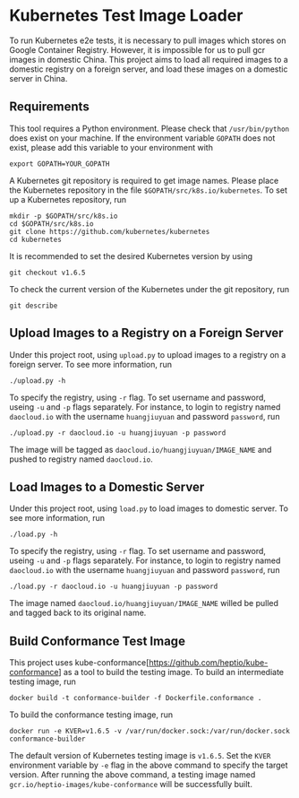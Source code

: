 # Kubernetes Test Image Loader

To run Kubernetes e2e tests, it is necessary to pull images which stores on Google Container Registry. However, it is impossible for us to pull gcr images in domestic China. This project aims to load all required images to a domestic registry on a foreign server, and load these images on a domestic server in China.

## Requirements

This tool requires a Python environment. Please check that `/usr/bin/python` does exist on your machine. If the environment variable `GOPATH` does not exist, please add this variable to your environment with

```
export GOPATH=YOUR_GOPATH
```

A Kubernetes git repository is required to get image names. Please place the Kubernetes repository in the file `$GOPATH/src/k8s.io/kubernetes`. To set up a Kubernetes repository, run

```
mkdir -p $GOPATH/src/k8s.io
cd $GOPATH/src/k8s.io
git clone https://github.com/kubernetes/kubernetes
cd kubernetes
```

It is recommended to set the desired Kubernetes version by using

```
git checkout v1.6.5
```

To check the current version of the Kubernetes under the git repository, run

```
git describe
```

## Upload Images to a Registry on a Foreign Server

Under this project root, using `upload.py` to upload images to a registry on a foreign server. To see more information, run

```
./upload.py -h
```

To specify the registry, using `-r` flag. To set username and password, useing `-u` and `-p` flags separately. For instance, to login to registry named `daocloud.io` with the username `huangjiuyuan` and password `password`, run

```
./upload.py -r daocloud.io -u huangjiuyuan -p password
```

The image will be tagged as `daocloud.io/huangjiuyuan/IMAGE_NAME` and pushed to registry named `daocloud.io`.

## Load Images to a Domestic Server

Under this project root, using `load.py` to load images to domestic server. To see more information, run

```
./load.py -h
```

To specify the registry, using `-r` flag. To set username and password, useing `-u` and `-p` flags separately. For instance, to login to registry named `daocloud.io` with the username `huangjiuyuan` and password `password`, run

```
./load.py -r daocloud.io -u huangjiuyuan -p password
```

The image named `daocloud.io/huangjiuyuan/IMAGE_NAME` willed be pulled and tagged back to its original name.

## Build Conformance Test Image

This project uses kube-conformance[<https://github.com/heptio/kube-conformance>] as a tool to build the testing image. To build an intermediate testing image, run

```
docker build -t conformance-builder -f Dockerfile.conformance .
```

To build the conformance testing image, run

```
docker run -e KVER=v1.6.5 -v /var/run/docker.sock:/var/run/docker.sock conformance-builder
```

The default version of Kubernetes testing image is `v1.6.5`. Set the `KVER` environment variable by `-e` flag in the above command to specify the target version. After running the above command, a testing image named `gcr.io/heptio-images/kube-conformance` will be successfully built.
